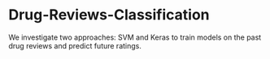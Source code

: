 # Drug-Reviews-Classification
We investigate two approaches: SVM and Keras to train models on the past drug reviews and predict future ratings.
